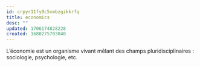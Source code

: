 ```yaml
---
id: crpyr11fy9c5xmbzgikkrfq
title: economics
desc: ""
updated: 1706174828228
created: 1680275703040
---
```


L’économie est un organisme vivant mêlant des champs pluridisciplinaires : sociologie, psychologie, etc.

